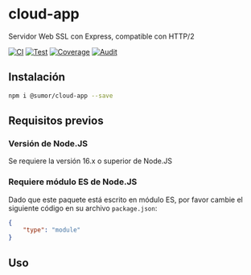 # cloud-app
Servidor Web SSL con Express, compatible con HTTP/2

[![CI](https://github.com/sumor-cloud/cloud-app/actions/workflows/ci.yml/badge.svg)](https://github.com/sumor-cloud/cloud-app/actions/workflows/ci.yml)
[![Test](https://github.com/sumor-cloud/cloud-app/actions/workflows/ut.yml/badge.svg)](https://github.com/sumor-cloud/cloud-app/actions/workflows/ut.yml)
[![Coverage](https://github.com/sumor-cloud/cloud-app/actions/workflows/coverage.yml/badge.svg)](https://github.com/sumor-cloud/cloud-app/actions/workflows/coverage.yml)
[![Audit](https://github.com/sumor-cloud/cloud-app/actions/workflows/audit.yml/badge.svg)](https://github.com/sumor-cloud/cloud-app/actions/workflows/audit.yml)

## Instalación
```bash
npm i @sumor/cloud-app --save
```

## Requisitos previos

### Versión de Node.JS
Se requiere la versión 16.x o superior de Node.JS

### Requiere módulo ES de Node.JS
Dado que este paquete está escrito en módulo ES,
por favor cambie el siguiente código en su archivo ```package.json```:
```json
{
    "type": "module"
}
```

## Uso